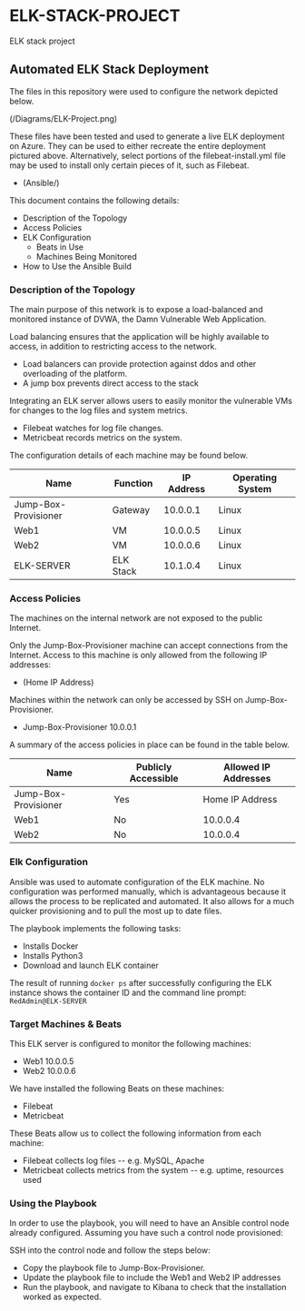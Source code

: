 # ELK-STACK-PROJECT
ELK stack project

## Automated ELK Stack Deployment

The files in this repository were used to configure the network depicted below.

(/Diagrams/ELK-Project.png)

These files have been tested and used to generate a live ELK deployment on Azure. They can be used to either recreate the entire deployment pictured above. Alternatively, select portions of the filebeat-install.yml file may be used to install only certain pieces of it, such as Filebeat.

  - (Ansible/)

This document contains the following details:
- Description of the Topology
- Access Policies
- ELK Configuration
  - Beats in Use
  - Machines Being Monitored
- How to Use the Ansible Build


### Description of the Topology

The main purpose of this network is to expose a load-balanced and monitored instance of DVWA, the Damn Vulnerable Web Application.

Load balancing ensures that the application will be highly available to access, in addition to restricting access to the network.
- Load balancers can provide protection against ddos and other overloading of the platform. 
- A jump box prevents direct access to the stack

Integrating an ELK server allows users to easily monitor the vulnerable VMs for changes to the log files and system metrics.
- Filebeat watches for log file changes.
- Metricbeat records metrics on the system.

The configuration details of each machine may be found below.

| Name                 | Function      | IP Address | Operating System |
|----------------------|---------------|------------|------------------|
| Jump-Box-Provisioner | Gateway       | 10.0.0.1   | Linux            |
| Web1                 | VM            | 10.0.0.5   | Linux            |
| Web2                 | VM            | 10.0.0.6   | Linux            |
| ELK-SERVER           | ELK Stack     | 10.1.0.4   | Linux            |


### Access Policies

The machines on the internal network are not exposed to the public Internet. 

Only the Jump-Box-Provisioner machine can accept connections from the Internet. Access to this machine is only allowed from the following IP addresses:
- (Home IP Address)

Machines within the network can only be accessed by SSH on Jump-Box-Provisioner.
- Jump-Box-Provisioner 10.0.0.1

A summary of the access policies in place can be found in the table below.

| Name                 | Publicly Accessible | Allowed IP Addresses |
|----------------------|---------------------|----------------------|
| Jump-Box-Provisioner | Yes                 | Home IP Address      |
| Web1                 | No                  | 10.0.0.4             |
| Web2                 | No                  | 10.0.0.4             |

### Elk Configuration

Ansible was used to automate configuration of the ELK machine. No configuration was performed manually, which is advantageous because it allows the process to be replicated and automated. It also allows for a much quicker provisioning and to pull the most up to date files. 

The playbook implements the following tasks:
- Installs Docker
- Installs Python3
- Download and launch ELK container

The result of running `docker ps` after successfully configuring the ELK instance shows the container ID and the command line prompt:
`RedAdmin@ELK-SERVER`

### Target Machines & Beats
This ELK server is configured to monitor the following machines:
- Web1 10.0.0.5 
- Web2 10.0.0.6

We have installed the following Beats on these machines:
- Filebeat
- Metricbeat

These Beats allow us to collect the following information from each machine:
- Filebeat collects log files 
-- e.g. MySQL, Apache
- Metricbeat collects metrics from the system
--  e.g. uptime, resources used

### Using the Playbook
In order to use the playbook, you will need to have an Ansible control node already configured. Assuming you have such a control node provisioned: 

SSH into the control node and follow the steps below:
- Copy the playbook file to Jump-Box-Provisioner.
- Update the playbook file to include the Web1 and Web2 IP addresses
- Run the playbook, and navigate to Kibana to check that the installation worked as expected.
